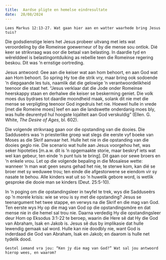```yaml
---
title:  Aardse pligte en hemelse eindresultate
date:  28/08/2024
---
```


`Lees Markus 12:13-27. Wat gaan hier aan en watter waarhede bring Jesus tuis?`

Die godsdienstige leiers het Jesus probeer uitvang met iets wat veroordeling by die Romeinse goewerneur of by die mense sou ontlok. Dié keer se strikvraag was oor die betaal van belasting. In daardie tyd en wêrelddeel is belastingontduiking as rebellie teen die Romeinse regering beskou. Dit was ’n ernstige oortreding.

Jesus antwoord: Gee aan die keiser wat aan hom behoort, en aan God wat aan Hom behoort. So spring Hy toe die strik vry, maar bring ook sodoende ’n diepgaande les tuis, naamlik dat die gelowige ’n verantwoordelikheid teenoor die staat het. “Jesus verklaar dat die Jode onder Romeinse heerskappy staan en derhalwe die keiser se beskerming geniet. Die volk moes dus bydraes tot daardie moondheid maak, solank dit nie met die mense se verpligting teenoor God ingedruis het nie. Hoewel hulle in vrede [met die Romeine moes] leef en aan die landswette onderdanig moes bly, was hulle deurentyd hul hoogste lojaliteit aan God verskuldig” (Ellen. G. White, _The Desire of Ages_, bl. 602).

Die volgende strikvraag gaan oor die opstanding van die dooies. Die Sadduseërs was ’n priesterlike groep wat slegs die eerste vyf boeke van Moses as die Skrif aanvaar het. Hulle het nie in die opstanding van die dooies geglo nie. Die scenario wat hulle aan Jesus voorgehou het, was seker hipoteties [m.a.w. dit is ’n opgemaakte storie, maar beskryf iets wat wel kan gebeur, ten einde ’n punt tuis te bring]. Dit gaan oor sewe broers en ’n enkele vrou. Let op die volgende bepaling in die Mosaïese wette: wanneer ’n man wat geen seuns gehad het nie, te sterwe kom, kan dié se broer met sy weduwee trou; ten einde die afgestorwene se eiendom vir sy nasate te behou. Alle kinders wat uit so ’n huwelik gebore word, is wetlik gesproke die dooie man se kinders (Deut. 25:5-10).

In ’n poging om die opstandingsleer in twyfel te trek, wys die Sadduseërs op ’n morele krisis: wie se vrou is sy met die opstanding? Jesus se teenargument het twee stappe, en verwys na die Skrif en die mag van God. Ten eerste wys Hy op die mag van God op die opstandingsmôre en dat mense nie in die hemel sal trou nie. Daarna verdedig Hy die opstandingsleer deur Hom op Eksodus 3:1-22 te beroep, waarin die Here sê dat Hy die God van Abraham, Isak en Jakob is. Jesus sê dus by implikasie dat hulle lewendig gemaak sal word. Hulle kan nie doodbly nie, want God is inderdaad die God van Abraham, Isak en Jakob; en daarom is hulle net tydelik dood.

`Gestel iemand vra jou: “Ken jy die mag van God?” Wat sal jou antwoord hierop wees, en waarom?`